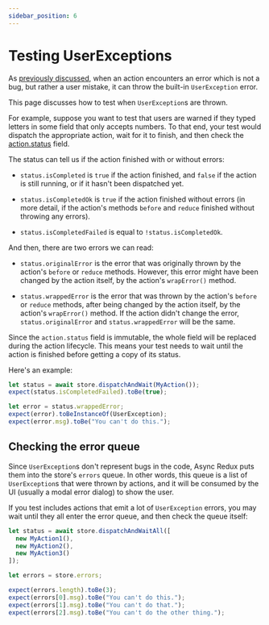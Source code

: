 ```yaml
---
sidebar_position: 6
---
```


# Testing UserExceptions

As [previously discussed](../user-exceptions), 
when an action encounters an error which is not a bug, but rather a user mistake, 
it can throw the built-in `UserException` error. 

This page discusses how to test when `UserException`s are thrown.

For example, suppose you want to test that users are warned 
if they typed letters in some field that only accepts numbers. 
To that end, your test would dispatch the appropriate action, wait for it
to finish, and then check the [action.status](../advanced-actions/action-status) field.

The status can tell us if the action finished with or without errors:

* `status.isCompleted` is `true` if the action finished, and `false` if the action is still running,
  or if it hasn't been dispatched yet.

* `status.isCompletedOk` is `true` if the action finished without errors (in more detail, if the
  action's methods `before` and `reduce` finished without throwing any errors).

* `status.isCompletedFailed` is equal to `!status.isCompletedOk`.

And then, there are two errors we can read:

* `status.originalError` is the error that was originally thrown by the action's `before`
  or `reduce` methods. However, this error might have been changed by the action itself, by the
  action's `wrapError()` method.

* `status.wrappedError` is the error that was thrown by the action's `before` or `reduce` methods,
  after being changed by the action itself, by the action's `wrapError()` method.
  If the action didn't change the error, `status.originalError` and `status.wrappedError` will be
  the same.

Since the `action.status` field is immutable, the whole field will be replaced during the action 
lifecycle. This means your test needs to wait until the action is finished before getting 
a copy of its status.

Here's an example:

```ts
let status = await store.dispatchAndWait(MyAction());
expect(status.isCompletedFailed).toBe(true);

let error = status.wrappedError; 
expect(error).toBeInstanceOf(UserException);
expect(error.msg).toBe("You can't do this.");
```

## Checking the error queue

Since `UserException`s don't represent bugs in the code, Async Redux puts them into the
store's `errors` queue. In other words, this queue is a list of `UserException`s that were thrown
by actions, and it will be consumed by the UI (usually a modal error dialog) to show the user.

If you test includes actions that emit a lot of `UserException` errors,
you may wait until they all enter the error queue, and then check the queue itself:

```ts
let status = await store.dispatchAndWaitAll([
  new MyAction1(), 
  new MyAction2(), 
  new MyAction3()
]);

let errors = store.errors;

expect(errors.length).toBe(3);
expect(errors[0].msg).toBe("You can't do this.");
expect(errors[1].msg).toBe("You can't do that.");
expect(errors[2].msg).toBe("You can't do the other thing.");
```

 

